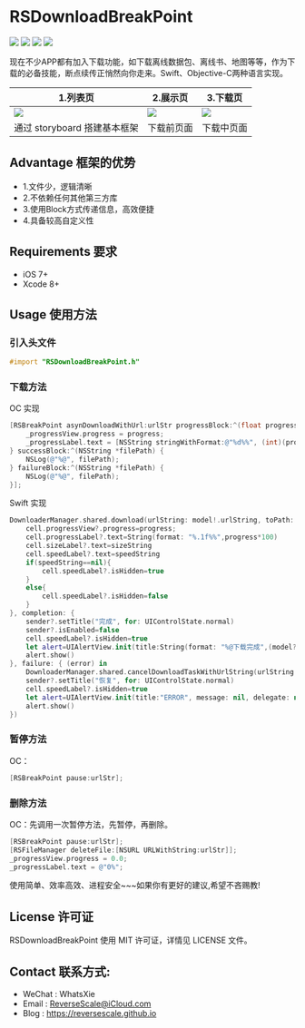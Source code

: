 # RSDownloadBreakPoint

![](https://img.shields.io/badge/platform-iOS-red.svg) ![](https://img.shields.io/badge/language-Objective--C-orange.svg) ![](https://img.shields.io/badge/download-2MB-brightgreen.svg
) ![](https://img.shields.io/badge/license-MIT%20License-brightgreen.svg) 

现在不少APP都有加入下载功能，如下载离线数据包、离线书、地图等等，作为下载的必备技能，断点续传正悄然向你走来。Swift、Objective-C两种语言实现。

|1.列表页 |2.展示页 |3.下载页 |
| ------------- | ------------- | ------------- |
| ![](http://og1yl0w9z.bkt.clouddn.com/18-3-16/98330701.jpg) | ![](http://og1yl0w9z.bkt.clouddn.com/18-3-16/10783709.jpg) | ![](http://og1yl0w9z.bkt.clouddn.com/18-3-16/65080626.jpg) |
| 通过 storyboard 搭建基本框架 | 下载前页面 | 下载中页面 |


## Advantage 框架的优势
* 1.文件少，逻辑清晰
* 2.不依赖任何其他第三方库
* 3.使用Block方式传递信息，高效便捷
* 4.具备较高自定义性

## Requirements 要求
* iOS 7+
* Xcode 8+


## Usage 使用方法
### 引入头文件
```Objective-C
#import "RSDownloadBreakPoint.h"
```
### 下载方法
OC 实现
```Objective-C
[RSBreakPoint asynDownloadWithUrl:urlStr progressBlock:^(float progress, long long receiveByte, long long allByte) {
    _progressView.progress = progress;
    _progressLabel.text = [NSString stringWithFormat:@"%d%%", (int)(progress*100)];
} successBlock:^(NSString *filePath) {
    NSLog(@"%@", filePath);
} failureBlock:^(NSString *filePath) {
    NSLog(@"%@", filePath);
}];
```
Swift 实现
```Swift
DownloaderManager.shared.download(urlString: model!.urlString, toPath: model!.destinationPath, process: { (progress, sizeString, speedString) in
    cell.progressView?.progress=progress;
    cell.progressLabel?.text=String(format: "%.1f%%",progress*100)
    cell.sizeLabel?.text=sizeString
    cell.speedLabel?.text=speedString
    if(speedString==nil){
        cell.speedLabel?.isHidden=true
    }
    else{
        cell.speedLabel?.isHidden=false
    }
}, completion: {
    sender?.setTitle("完成", for: UIControlState.normal)
    sender?.isEnabled=false
    cell.speedLabel?.isHidden=true
    let alert=UIAlertView.init(title:String(format: "%@下载完成",(model?.name)!), message: nil, delegate: nil, cancelButtonTitle: "确定")
    alert.show()
}, failure: { (error) in
    DownloaderManager.shared.cancelDownloadTaskWithUrlString(urlString: (model?.urlString)!)
    sender?.setTitle("恢复", for: UIControlState.normal)
    cell.speedLabel?.isHidden=true
    let alert=UIAlertView.init(title:"ERROR", message: nil, delegate: nil, cancelButtonTitle: "确定")
    alert.show()
})
```
### 暂停方法
OC：
```Objective-C
[RSBreakPoint pause:urlStr];
```
### 删除方法
OC：先调用一次暂停方法，先暂停，再删除。
```Objective-C
[RSBreakPoint pause:urlStr];
[RSFileManager deleteFile:[NSURL URLWithString:urlStr]];
_progressView.progress = 0.0;
_progressLabel.text = @"0%";
```

使用简单、效率高效、进程安全~~~如果你有更好的建议,希望不吝赐教!


## License 许可证
RSDownloadBreakPoint 使用 MIT 许可证，详情见 LICENSE 文件。


## Contact 联系方式:
* WeChat : WhatsXie
* Email : ReverseScale@iCloud.com
* Blog : https://reversescale.github.io
